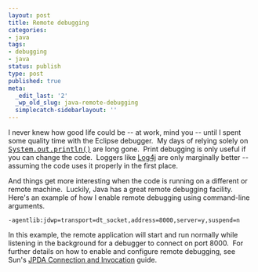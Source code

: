 ```yaml
---
layout: post
title: Remote debugging
categories:
- java
tags:
- debugging
- java
status: publish
type: post
published: true
meta:
  _edit_last: '2'
  _wp_old_slug: java-remote-debugging
  simplecatch-sidebarlayout: ''
---
```

I never knew how good life could be -- at work, mind you -- until I spent some quality time with the Eclipse debugger.  My days of relying solely on <a title="Javadoc for System.out" href="http://java.sun.com/javase/6/docs/api/java/lang/System.html#out"><tt>System.out.println()</tt></a> are long gone.  Print debugging is only useful if you can change the code.  Loggers like <a title="Log4j" href="http://logging.apache.org/log4j/1.2/index.html">Log4j</a> are only marginally better -- assuming the code uses it properly in the first place.

And things get more interesting when the code is running on a different or remote machine.  Luckily, Java has a great remote debugging facility. Here's an example of how I enable remote debugging using command-line arguments.

<code>-agentlib:jdwp=transport=dt_socket,address=8000,server=y,suspend=n</code>

In this example, the remote application will start and run normally while listening in the background for a debugger to connect on port 8000.  For further details on how to enable and configure remote debugging, see Sun's <a title="JPDA guide" href="http://java.sun.com/javase/6/docs/technotes/guides/jpda/conninv.html">JPDA Connection and Invocation</a> guide.
